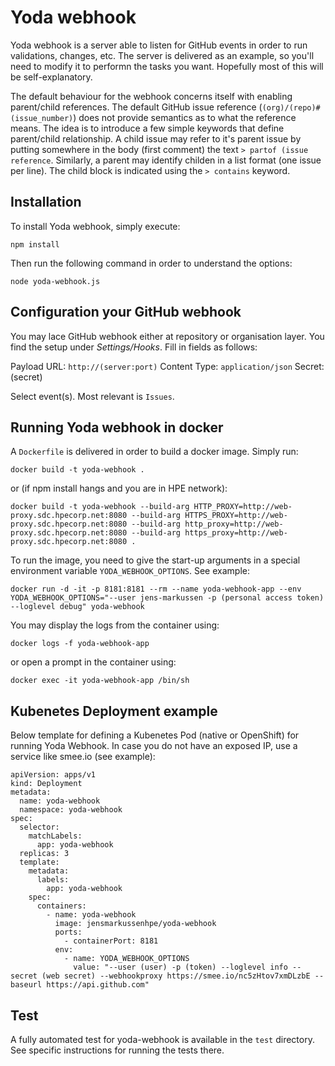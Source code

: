 # Yoda webhook

Yoda webhook is a server able to listen for GitHub events in order to run validations, changes, etc. The server is delivered as an example, so you'll need to modify it to performn the tasks you want. Hopefully most of 
this will be self-explanatory.

The default behaviour for the webhook concerns itself with enabling parent/child references. The default GitHub issue reference (`(org)/(repo)#(issue_number)`) does not provide semantics as to what the reference means. The idea is to introduce a few simple keywords that define parent/child relationship. A child issue may refer to it's parent issue by putting somewhere in the body (first comment) the text `> partof (issue reference`. Similarly, a parent may identify childen in a list format (one issue per line). The child block is indicated using the `> contains` keyword. 


## Installation

To install Yoda webhook, simply execute:

`npm install`

Then run the following command in order to understand the options:

`node yoda-webhook.js`


## Configuration your GitHub webhook

You may lace GitHub webhook either at repository or organisation layer. You find the setup under *Settings/Hooks*. Fill in fields as follows:

Payload URL: `http://(server:port)`
Content Type: `application/json`
Secret: (secret)

Select event(s). Most relevant is `Issues`. 

## Running Yoda webhook in docker

A `Dockerfile` is delivered in order to build a docker image. Simply run:

`docker build -t yoda-webhook .`

or (if npm install hangs and you are in HPE network):

```
docker build -t yoda-webhook --build-arg HTTP_PROXY=http://web-proxy.sdc.hpecorp.net:8080 --build-arg HTTPS_PROXY=http://web-proxy.sdc.hpecorp.net:8080 --build-arg http_proxy=http://web-proxy.sdc.hpecorp.net:8080 --build-arg https_proxy=http://web-proxy.sdc.hpecorp.net:8080 .
```

To run the image, you need to give the start-up arguments in a special environment variable `YODA_WEBHOOK_OPTIONS`. See example:

```
docker run -d -it -p 8181:8181 --rm --name yoda-webhook-app --env YODA_WEBHOOK_OPTIONS="--user jens-markussen -p (personal access token) --loglevel debug" yoda-webhook

```

You may display the logs from the container using:

`docker logs -f yoda-webhook-app`

or open a prompt in the container using:

`docker exec -it yoda-webhook-app /bin/sh`


## Kubenetes Deployment example

Below template for defining a Kubenetes Pod (native or OpenShift) for running Yoda Webhook. In case you do not have an exposed IP, use a service like smee.io (see example):

```
apiVersion: apps/v1
kind: Deployment
metadata:
  name: yoda-webhook
  namespace: yoda-webhook
spec:
  selector:
    matchLabels:
      app: yoda-webhook
  replicas: 3
  template:
    metadata:
      labels:
        app: yoda-webhook
    spec:
      containers:
        - name: yoda-webhook
          image: jensmarkussenhpe/yoda-webhook
          ports:
            - containerPort: 8181
          env:
            - name: YODA_WEBHOOK_OPTIONS
              value: "--user (user) -p (token) --loglevel info --secret (web secret) --webhookproxy https://smee.io/nc5zHtov7xmDLzbE --baseurl https://api.github.com"
```
 
 
## Test

A fully automated test for yoda-webhook is available in the `test` directory. See specific instructions for running the tests there.
